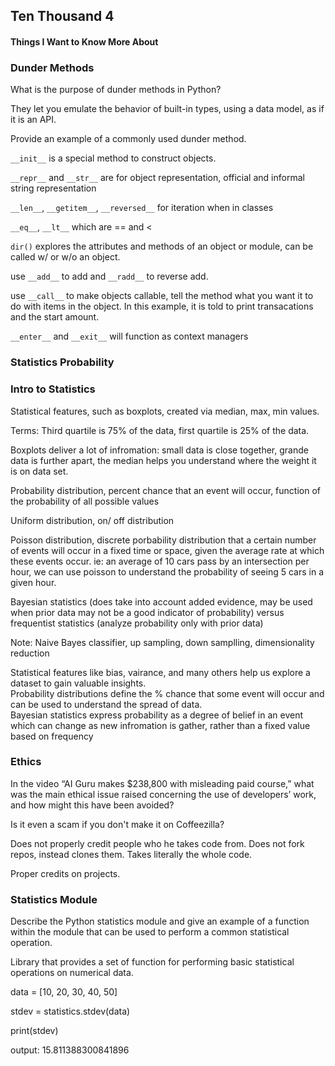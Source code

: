 ## Ten Thousand 4

#### Things I Want to Know More About



### Dunder Methods

What is the purpose of dunder methods in Python? 

They let you emulate the behavior of built-in types, using a data model, as if it is an API. 

Provide an example of a commonly used dunder method.

`__init__` is a special method to construct objects. 

`__repr__` and `__str__` are for object representation, official and informal string representation

`__len__`, `__getitem__`, `__reversed__` for iteration when in classes

`__eq__`, `__lt__`  which are == and <

`dir()` explores the attributes and methods of an object or module, can be called w/ or w/o an object. 

use `__add__` to add and `__radd__` to reverse add. 

use `__call__` to make objects callable, tell the method what you want it to do with items in the object. In this example, it is told to print transacations and the start amount. 

`__enter__` and `__exit__` will function as context managers

### Statistics Probability

### Intro to Statistics

Statistical features, such as boxplots, created via median, max, min values. 

Terms: Third quartile is 75% of the data, first quartile is 25% of the data. 

Boxplots deliver a lot of infromation: small data is close together, grande data is further apart, the median helps you understand where the weight it is on data set. 

Probability distribution,  percent chance that an event will occur, function of the probability of all possible values

Uniform distribution, on/ off distribution

Poisson distribution, discrete porbability distribution that a certain number of events will occur in a fixed time or space, given the average rate at which these events occur. ie: an average of 10 cars pass by an intersection per hour, we can use poisson to understand the probability of seeing 5 cars in a given hour. 

Bayesian statistics (does take into account added evidence, may be used when prior data may not be a good indicator of probability) versus frequentist statistics (analyze probability only with prior data)

Note: Naive Bayes classifier, up sampling, down samplling, dimensionality reduction

Statistical features like bias, vairance, and many others help us explore a dataset to gain valuable insights. <br>
Probability distributions define the % chance that some event will occur and can be used to understand the spread of data. <br>
Bayesian statistics express probability as a degree of belief in an event which can change as new infromation is gather, rather than a fixed value based on frequency <br>

### Ethics

In the video “AI Guru makes $238,800 with misleading paid course,” what was the main ethical issue raised concerning the use of developers’ work, and how might this have been avoided?

Is it even a scam if you don't make it on Coffeezilla?

Does not properly credit people who he takes code from. Does not fork repos, instead clones them. Takes literally the whole code. 

Proper credits on projects. 

### Statistics Module

Describe the Python statistics module and give an example of a function within the module that can be used to perform a common statistical operation.

Library that provides a set of function for performing basic statistical operations on numerical data. 

data = [10, 20, 30, 40, 50]

stdev = statistics.stdev(data)

print(stdev)

output: 15.811388300841896